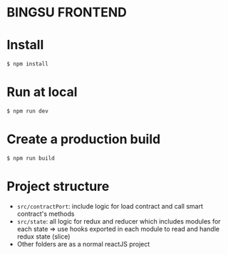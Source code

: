 # BINGSU FRONTEND

# Install 
`$ npm install`

# Run at local
`$ npm run dev`

# Create a production build
`$ npm run build`

# Project structure
- `src/contractPort`: include logic for load contract and call smart contract's methods
- `src/state`: all logic for redux and reducer which includes modules for each state => use hooks exported in each module to read and handle redux state (slice)
- Other folders are as a normal reactJS project
